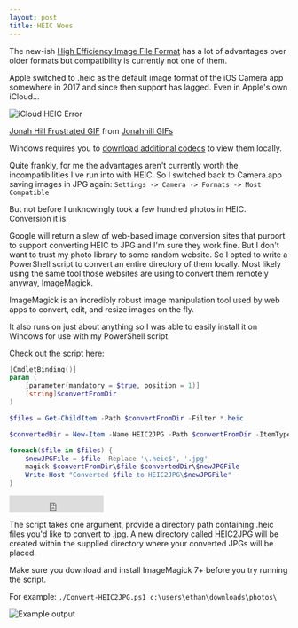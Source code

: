 ```yaml
---
layout: post
title: HEIC Woes
---
```

The new-ish [High Efficiency Image File Format](https://en.wikipedia.org/wiki/High_Efficiency_Image_File_Format) has a lot of advantages over older formats but compatibility is currently not one of them. 

Apple switched to .heic as the default image format of the iOS Camera app somewhere in 2017 and since then support has lagged. Even in Apple's own iCloud...

![iCloud HEIC Error]({{site.baseurl}}/images/blog_images/icloud_heic_error.png)

<div class="tenor-gif-embed" data-postid="9553858" data-share-method="host" data-width="100%" data-aspect-ratio="1.8253968253968251"><a href="https://tenor.com/view/jonahhill-frustrated-gif-9553858">Jonah Hill Frustrated GIF</a> from <a href="https://tenor.com/search/jonahhill-gifs">Jonahhill GIFs</a></div><script type="text/javascript" async src="https://tenor.com/embed.js"></script>

Windows requires you to [download additional codecs](https://www.microsoft.com/en-us/p/heif-image-extensions/9pmmsr1cgpwg?activetab=pivot:overviewtab) to view them locally.

Quite frankly, for me the advantages aren't currently worth the incompatibilities I've run into with HEIC. So I switched back to Camera.app saving images in JPG again: 
`Settings -> Camera -> Formats -> Most Compatible` 

But not before I unknowingly took a few hundred photos in HEIC. Conversion it is.

Google will return a slew of web-based image conversion sites that purport to support converting HEIC to JPG and I'm sure they work fine. But I don't want to trust my photo library to some random website. So I opted to write a PowerShell script to convert an entire directory of them locally. Most likely using the same tool those websites are using to convert them remotely anyway, ImageMagick. 

ImageMagick is an incredibly robust image manipulation tool used by web apps to convert, edit, and resize images on the fly. 

It also runs on just about anything so I was able to easily install it on Windows for use with my PowerShell script.

Check out the script here:

```powershell
[CmdletBinding()]
param (
    [parameter(mandatory = $true, position = 1)]
    [string]$convertFromDir
)

$files = Get-ChildItem -Path $convertFromDir -Filter *.heic

$convertedDir = New-Item -Name HEIC2JPG -Path $convertFromDir -ItemType directory

foreach($file in $files) {
    $newJPGFile = $file -Replace '\.heic$', '.jpg'
    magick $convertFromDir\$file $convertedDir\$newJPGFile
    Write-Host "Converted $file to HEIC2JPG\$newJPGFile"
}
```
<iframe src="https://ghbtns.com/github-btn.html?user=edewey&repo=Convert-HEIC2JPG&type=fork&count=true&size=large" frameborder="0" scrolling="0" width="170" height="30" title="GitHub"></iframe>

The script takes one argument, provide a directory path containing .heic files you'd like to convert to .jpg. A new directory called HEIC2JPG will be created within the supplied directory where your converted JPGs will be placed.

Make sure you download and install ImageMagick 7+ before you try running the script.

For example:
`./Convert-HEIC2JPG.ps1 c:\users\ethan\downloads\photos\`

![Example output]({{site.baseurl}}/images/blog_images/Convert-HEIC2JPG_usage_example.png)



